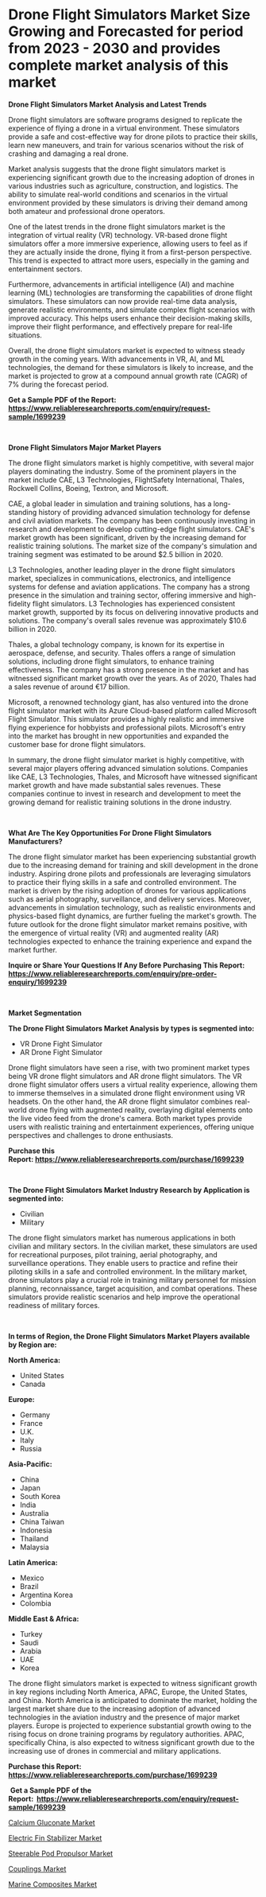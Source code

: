 <p><h1>Drone Flight Simulators Market Size Growing and Forecasted for period from 2023 - 2030 and provides complete market analysis of this market</h1></p><p><strong>Drone Flight Simulators Market Analysis and Latest Trends</strong></p>
<p><p>Drone flight simulators are software programs designed to replicate the experience of flying a drone in a virtual environment. These simulators provide a safe and cost-effective way for drone pilots to practice their skills, learn new maneuvers, and train for various scenarios without the risk of crashing and damaging a real drone.</p><p>Market analysis suggests that the drone flight simulators market is experiencing significant growth due to the increasing adoption of drones in various industries such as agriculture, construction, and logistics. The ability to simulate real-world conditions and scenarios in the virtual environment provided by these simulators is driving their demand among both amateur and professional drone operators.</p><p>One of the latest trends in the drone flight simulators market is the integration of virtual reality (VR) technology. VR-based drone flight simulators offer a more immersive experience, allowing users to feel as if they are actually inside the drone, flying it from a first-person perspective. This trend is expected to attract more users, especially in the gaming and entertainment sectors.</p><p>Furthermore, advancements in artificial intelligence (AI) and machine learning (ML) technologies are transforming the capabilities of drone flight simulators. These simulators can now provide real-time data analysis, generate realistic environments, and simulate complex flight scenarios with improved accuracy. This helps users enhance their decision-making skills, improve their flight performance, and effectively prepare for real-life situations.</p><p>Overall, the drone flight simulators market is expected to witness steady growth in the coming years. With advancements in VR, AI, and ML technologies, the demand for these simulators is likely to increase, and the market is projected to grow at a compound annual growth rate (CAGR) of 7% during the forecast period.</p></p>
<p><strong>Get a Sample PDF of the Report:&nbsp; <a href="https://www.reliableresearchreports.com/enquiry/request-sample/1699239">https://www.reliableresearchreports.com/enquiry/request-sample/1699239</a></strong></p>
<p>&nbsp;</p>
<p><strong>Drone Flight Simulators Major Market Players</strong></p>
<p><p>The drone flight simulators market is highly competitive, with several major players dominating the industry. Some of the prominent players in the market include CAE, L3 Technologies, FlightSafety International, Thales, Rockwell Collins, Boeing, Textron, and Microsoft.</p><p>CAE, a global leader in simulation and training solutions, has a long-standing history of providing advanced simulation technology for defense and civil aviation markets. The company has been continuously investing in research and development to develop cutting-edge flight simulators. CAE's market growth has been significant, driven by the increasing demand for realistic training solutions. The market size of the company's simulation and training segment was estimated to be around $2.5 billion in 2020.</p><p>L3 Technologies, another leading player in the drone flight simulators market, specializes in communications, electronics, and intelligence systems for defense and aviation applications. The company has a strong presence in the simulation and training sector, offering immersive and high-fidelity flight simulators. L3 Technologies has experienced consistent market growth, supported by its focus on delivering innovative products and solutions. The company's overall sales revenue was approximately $10.6 billion in 2020.</p><p>Thales, a global technology company, is known for its expertise in aerospace, defense, and security. Thales offers a range of simulation solutions, including drone flight simulators, to enhance training effectiveness. The company has a strong presence in the market and has witnessed significant market growth over the years. As of 2020, Thales had a sales revenue of around €17 billion.</p><p>Microsoft, a renowned technology giant, has also ventured into the drone flight simulator market with its Azure Cloud-based platform called Microsoft Flight Simulator. This simulator provides a highly realistic and immersive flying experience for hobbyists and professional pilots. Microsoft's entry into the market has brought in new opportunities and expanded the customer base for drone flight simulators.</p><p>In summary, the drone flight simulator market is highly competitive, with several major players offering advanced simulation solutions. Companies like CAE, L3 Technologies, Thales, and Microsoft have witnessed significant market growth and have made substantial sales revenues. These companies continue to invest in research and development to meet the growing demand for realistic training solutions in the drone industry.</p></p>
<p>&nbsp;</p>
<p><strong>What Are The Key Opportunities For Drone Flight Simulators Manufacturers?</strong></p>
<p><p>The drone flight simulator market has been experiencing substantial growth due to the increasing demand for training and skill development in the drone industry. Aspiring drone pilots and professionals are leveraging simulators to practice their flying skills in a safe and controlled environment. The market is driven by the rising adoption of drones for various applications such as aerial photography, surveillance, and delivery services. Moreover, advancements in simulation technology, such as realistic environments and physics-based flight dynamics, are further fueling the market's growth. The future outlook for the drone flight simulator market remains positive, with the emergence of virtual reality (VR) and augmented reality (AR) technologies expected to enhance the training experience and expand the market further.</p></p>
<p><strong>Inquire or Share Your Questions If Any Before Purchasing This Report: <a href="https://www.reliableresearchreports.com/enquiry/pre-order-enquiry/1699239">https://www.reliableresearchreports.com/enquiry/pre-order-enquiry/1699239</a></strong></p>
<p>&nbsp;</p>
<p><strong>Market Segmentation</strong></p>
<p><strong>The Drone Flight Simulators Market Analysis by types is segmented into:</strong></p>
<p><ul><li>VR Drone Fight Simulator</li><li>AR Drone Fight Simulator</li></ul></p>
<p><p>Drone flight simulators have seen a rise, with two prominent market types being VR drone flight simulators and AR drone flight simulators. The VR drone flight simulator offers users a virtual reality experience, allowing them to immerse themselves in a simulated drone flight environment using VR headsets. On the other hand, the AR drone flight simulator combines real-world drone flying with augmented reality, overlaying digital elements onto the live video feed from the drone's camera. Both market types provide users with realistic training and entertainment experiences, offering unique perspectives and challenges to drone enthusiasts.</p></p>
<p><strong>Purchase this Report:&nbsp;<a href="https://www.reliableresearchreports.com/purchase/1699239">https://www.reliableresearchreports.com/purchase/1699239</a></strong></p>
<p>&nbsp;</p>
<p><strong>The Drone Flight Simulators Market Industry Research by Application is segmented into:</strong></p>
<p><ul><li>Civilian</li><li>Military</li></ul></p>
<p><p>The drone flight simulators market has numerous applications in both civilian and military sectors. In the civilian market, these simulators are used for recreational purposes, pilot training, aerial photography, and surveillance operations. They enable users to practice and refine their piloting skills in a safe and controlled environment. In the military market, drone simulators play a crucial role in training military personnel for mission planning, reconnaissance, target acquisition, and combat operations. These simulators provide realistic scenarios and help improve the operational readiness of military forces.</p></p>
<p>&nbsp;</p>
<p><strong>In terms of Region, the Drone Flight Simulators Market Players available by Region are:</strong></p>
<p>
    <p> <strong> North America: </strong>
        <ul>
            <li>United States</li>
            <li>Canada</li>
        </ul>
        </p> 
    <p> <strong> Europe: </strong>
        <ul>
            <li>Germany</li>
            <li>France</li>
            <li>U.K.</li>
            <li>Italy</li>
            <li>Russia</li>
        </ul>
        </p> 
    <p> <strong> Asia-Pacific: </strong>
        <ul>
            <li>China</li>
            <li>Japan</li>
            <li>South Korea</li>
            <li>India</li>
            <li>Australia</li>
            <li>China Taiwan</li>
            <li>Indonesia</li>
            <li>Thailand</li>
            <li>Malaysia</li>
        </ul>
        </p> 
    <p> <strong> Latin America: </strong>
        <ul>
            <li>Mexico</li>
            <li>Brazil</li>
            <li>Argentina Korea</li>
            <li>Colombia</li>
        </ul>
        </p> 
    <p> <strong> Middle East & Africa: </strong>
        <ul>
            <li>Turkey</li>
            <li>Saudi</li>
            <li>Arabia</li>
            <li>UAE</li>
            <li>Korea</li>
        </ul>
    </p>
    </p>
<p><p>The drone flight simulators market is expected to witness significant growth in key regions including North America, APAC, Europe, the United States, and China. North America is anticipated to dominate the market, holding the largest market share due to the increasing adoption of advanced technologies in the aviation industry and the presence of major market players. Europe is projected to experience substantial growth owing to the rising focus on drone training programs by regulatory authorities. APAC, specifically China, is also expected to witness significant growth due to the increasing use of drones in commercial and military applications.</p></p>
<p><strong>Purchase this Report: <a href="https://www.reliableresearchreports.com/purchase/1699239">https://www.reliableresearchreports.com/purchase/1699239</a></strong></p>
<p>&nbsp;<strong>Get a Sample PDF of the Report:&nbsp;&nbsp;<a href="https://www.reliableresearchreports.com/enquiry/request-sample/1699239">https://www.reliableresearchreports.com/enquiry/request-sample/1699239</a></strong></p>
<p><strong></strong></p>
<p><p><a href="https://www.linkedin.com/pulse/calcium-gluconate-market-size-share-global-analysis-report-hnyue/">Calcium Gluconate Market</a></p><p><a href="https://medium.com/@brayanborer/electric-fin-stabilizer-market-research-report-its-history-and-forecast-2023-to-2030-c54788ea06c6">Electric Fin Stabilizer Market</a></p><p><a href="https://medium.com/@madelynhowe/steerable-pod-propulsor-market-size-market-outlook-and-market-forecast-2023-to-2030-76f43976596e">Steerable Pod Propulsor Market</a></p><p><a href="https://www.linkedin.com/pulse/couplings-market-insights-players-forecast-till-2030-marketo-trak-g3obe/">Couplings Market</a></p><p><a href="https://www.linkedin.com/pulse/marine-composites-market-size-share-amp-trends-analysis-ozi3e/">Marine Composites Market</a></p></p>